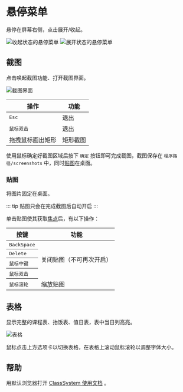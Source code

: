 # 悬停菜单

悬停在屏幕右侧，点击展开/收起。

<style>
    .img-div > p{
        display: inline;
    }
</style>
<div class="img-div">

![收起状态的悬停菜单](~public/img/popup-menu.png)

![展开状态的悬停菜单](~public/img/popup-menu-opened.png)

</div>

## 截图

点击唤起截图功能、打开截图界面。

![截图界面](~public/img/print-screen.png)

| 操作                | 功能     |
| ------------------- | -------- |
| <kbd>Esc</kbd>      | 退出     |
| <kbd>鼠标双击</kbd> | 退出     |
| 拖拽鼠标画出矩形    | 矩形截图 |

使用鼠标确定好截图区域后按下 `确定` 按钮即可完成截图，截图保存在 `程序路径/screenshots` 中，同时[贴图](#贴图)在桌面。

### 贴图

将图片固定在桌面。

::: tip
贴图只会在完成截图后自动开启
:::

单击贴图使其获取[焦点](//baike.baidu.com/item/焦点/10757381)后，有以下操作：

<style>
    .first-col {
        text-align: left;
    }
    .first-col > kbd {
        font-weight:normal;
    }
</style>

<table>
    <thead>
        <tr>
            <th>按键</th>
            <th>功能</th>
        </tr>
    </thead>
    <tbody>
        <tr>
            <th class="first-col"><kbd>BackSpace</kbd></th>
            <td rowspan=4> 关闭贴图（不可再次开启）</td>
        </tr>
        <tr>
            <th class="first-col"><kbd>Delete</kbd></th>
        </tr>
        <tr>
            <th class="first-col"><kbd>鼠标中键</kbd></th>
        </tr>
        <tr>
            <th class="first-col"><kbd>鼠标双击</kbd></th>
        </tr>
        <tr>
            <th class="first-col"><kbd>鼠标滚轮</kbd></th>
            <td>缩放贴图</td>
        </tr>
    </tbody>
</table>

## 表格

显示完整的课程表、抬饭表、值日表，表中当日列高亮。

![表格](~public/img/table-window.png)

鼠标点击上方选项卡以切换表格，在表格上滚动鼠标滚轮以调整字体大小。

## 帮助

用默认浏览器打开 [ClassSystem 使用文档](/) 。
